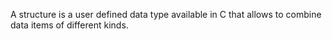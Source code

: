 A structure is a user defined data type available
in C that allows to combine data items of
different kinds.